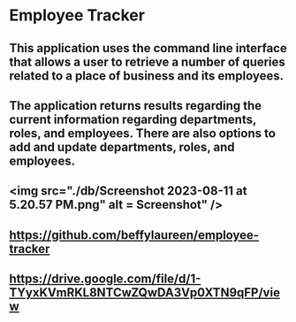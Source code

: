 # Employee Tracker

## This application uses the command line interface that allows a user to retrieve a number of queries related to a place of business and its employees.  

## The application returns results regarding the current information regarding departments, roles, and employees.  There are also options to add and update departments, roles, and employees.  

## <img src="./db/Screenshot 2023-08-11 at 5.20.57 PM.png" alt = Screenshot" />

## https://github.com/beffylaureen/employee-tracker
## https://drive.google.com/file/d/1-TYyxKVmRKL8NTCwZQwDA3Vp0XTN9qFP/view